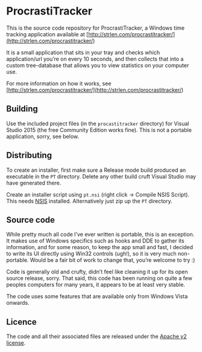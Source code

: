 ProcrastiTracker
================

This is the source code repository for ProcrastiTracker, a Windows time tracking
application available at
[http://strlen.com/procrastitracker/](<http://strlen.com/procrastitracker/>)

It is a small application that sits in your tray and checks which
application/url you’re on every 10 seconds, and then collects that into a custom
tree-database that allows you to view statistics on your computer use.

For more information on how it works, see
[http://strlen.com/procrastitracker/](<http://strlen.com/procrastitracker/>)

Building
--------

Use the included project files (in the `procastitracker` directory) for Visual
Studio 2015 (the free Community Edition works fine). This is not a portable
application, sorry, see below.

Distributing
------------

To create an installer, first make sure a Release mode build produced an
executable in the `PT` directory. Delete any other build cruft Visual Studio may
have generated there.

Create an installer script using `pt.nsi` (right click -\> Compile NSIS Script).
This needs [NSIS](<http://nsis.sourceforge.net/Main_Page>) installed.
Alternatively just zip up the `PT` directory.

Source code
-----------

While pretty much all code I’ve ever written is portable, this is an exception.
It makes use of Windows specifics such as hooks and DDE to gather its
information, and for some reason, to keep the app small and fast, I decided to
write its UI directly using Win32 controls (ugh!), so it is very much
non-portable. Would be a fair bit of work to change that, you’re welcome to try
:)

Code is generally old and crufty, didn’t feel like cleaning it up for its open
source release, sorry. That said, this code has been running on quite a few
peoples computers for many years, it appears to be at least very stable.

The code uses some features that are available only from Windows Vista onwards.

Licence
-------

The code and all their associated files are released under the [Apache v2
license](<http://www.apache.org/licenses/LICENSE-2.0>).


